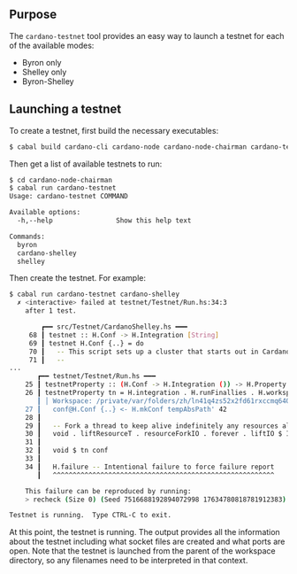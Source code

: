 ## Purpose

The `cardano-testnet` tool provides an easy way to launch a testnet for each
of the available modes:

* Byron only
* Shelley only
* Byron-Shelley

## Launching a testnet
To create a testnet, first build the necessary executables:

```bash
$ cabal build cardano-cli cardano-node cardano-node-chairman cardano-testnet
```

Then get a list of available testnets to run:

```bash
$ cd cardano-node-chairman
$ cabal run cardano-testnet
Usage: cardano-testnet COMMAND

Available options:
  -h,--help                Show this help text

Commands:
  byron
  cardano-shelley
  shelley
```

Then create the testnet.  For example:

```bash
$ cabal run cardano-testnet cardano-shelley
  ✗ <interactive> failed at testnet/Testnet/Run.hs:34:3
    after 1 test.

        ┏━━ src/Testnet/CardanoShelley.hs ━━━
     68 ┃ testnet :: H.Conf -> H.Integration [String]
     69 ┃ testnet H.Conf {..} = do
     70 ┃   -- This script sets up a cluster that starts out in Cardano, and can transition to Shelley.
     71 ┃   --
...
       ┏━━ testnet/Testnet/Run.hs ━━━
    25 ┃ testnetProperty :: (H.Conf -> H.Integration ()) -> H.Property
    26 ┃ testnetProperty tn = H.integration . H.runFinallies . H.workspace "chairman" $ \tempAbsPath' -> do
       ┃ │ Workspace: /private/var/folders/zh/ln41q4zs52x2fd61rxccmq640000gn/T/chairman/test-acaaa345c8802769
    27 ┃   conf@H.Conf {..} <- H.mkConf tempAbsPath' 42
    28 ┃
    29 ┃   -- Fork a thread to keep alive indefinitely any resources allocated by testnet.
    30 ┃   void . liftResourceT . resourceForkIO . forever . liftIO $ IO.threadDelay 10000000
    31 ┃
    32 ┃   void $ tn conf
    33 ┃
    34 ┃   H.failure -- Intentional failure to force failure report
       ┃   ^^^^^^^^^^^^^^^^^^^^^^^^^^^^^^^^^^^^^^^^^^^^^^^^^^^^^^^^

    This failure can be reproduced by running:
    > recheck (Size 0) (Seed 7516688192894072998 17634780818781912383) <property>

Testnet is running.  Type CTRL-C to exit.
```

At this point, the testnet is running.  The output provides all the information about the testnet including
what socket files are created and what ports are open.  Note that the testnet is launched from the parent
of the workspace directory, so any filenames need to be interpreted in that context.
